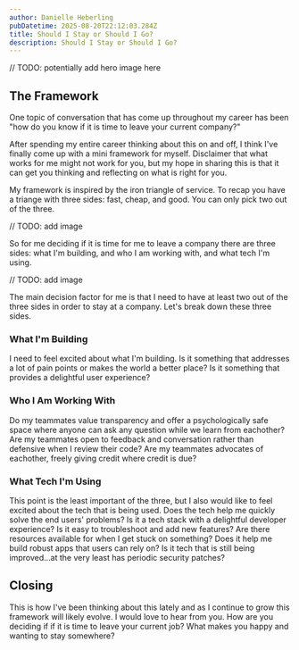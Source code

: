 ```yaml
---
author: Danielle Heberling
pubDatetime: 2025-08-20T22:12:03.284Z
title: Should I Stay or Should I Go?
description: Should I Stay or Should I Go?
---
```


// TODO: potentially add hero image here

## The Framework

One topic of conversation that has come up throughout my career has been "how do you know if it is time to leave your current company?"

After spending my entire career thinking about this on and off, I think I've finally come up with a mini framework for myself. Disclaimer that what works for me might not work for you, but my hope in sharing this is that it can get you thinking and reflecting on what is right for you.

My framework is inspired by the iron triangle of service. To recap you have a triange with three sides: fast, cheap, and good. You can only pick two out of the three.

// TODO: add image

So for me deciding if it is time for me to leave a company there are three sides: what I'm building, and who I am working with, and what tech I'm using.

// TODO: add image

The main decision factor for me is that I need to have at least two out of the three sides in order to stay at a company. Let's break down these three sides.

### What I'm Building

I need to feel excited about what I'm building. Is it something that addresses a lot of pain points or makes the world a better place? Is it something that provides a delightful user experience?

### Who I Am Working With

Do my teammates value transparency and offer a psychologically safe space where anyone can ask any question while we learn from eachother? Are my teammates open to feedback and conversation rather than defensive when I review their code? Are my teammates advocates of eachother, freely giving credit where credit is due?

### What Tech I'm Using

This point is the least important of the three, but I also would like to feel excited about the tech that is being used. Does the tech help me quickly solve the end users' problems? Is it a tech stack with a delightful developer experience? Is it easy to troubleshoot and add new features? Are there resources available for when I get stuck on something? Does it help me build robust apps that users can rely on? Is it tech that is still being improved...at the very least has periodic security patches?

## Closing

This is how I've been thinking about this lately and as I continue to grow this framework will likely evolve. I would love to hear from you. How are you deciding if if it is time to leave your current job? What makes you happy and wanting to stay somewhere?

&nbsp;
